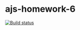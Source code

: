 # ajs-homework-6

[![Build status](https://ci.appveyor.com/api/projects/status/bpr2e9j4w2hcld71/branch/main?svg=true)](https://ci.appveyor.com/project/kote-nikolaus/ajs-homework-6/branch/main)
